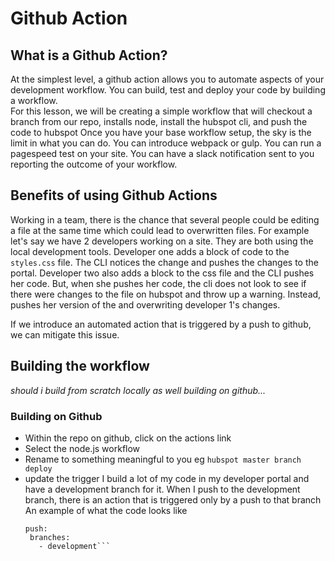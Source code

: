 # Github Action

## What is a Github Action?

At the simplest level, a github action allows you to automate aspects of your development workflow.  You can build, test and deploy your code by building a workflow.  
For this lesson, we will be creating a simple workflow that will checkout a branch from our repo, installs node,  install the hubspot cli, and push the code to hubspot
Once you have your base workflow setup, the sky is the limit in what you can do.  You can introduce webpack or gulp. You can run a pagespeed test on your site.  You can have a slack notification sent to you reporting the outcome of your workflow.

## Benefits of using Github Actions

Working in a team, there is the chance that several people could be editing a file at the same time which could lead to overwritten files.
For example let's say we have 2 developers working on a site.  They are both using the local development tools.  Developer one adds a block of code to the `styles.css` file.  The CLI notices the change and pushes the changes to the portal.  Developer two also adds a block to the css file and the CLI pushes her code.  But, when she pushes her code, the cli does not look to see if there were changes to the file on hubspot and throw up a warning.  Instead, pushes her version of the and overwriting developer 1's changes.  

If we introduce an automated action that is triggered by a push to github, we can mitigate this issue.

## Building the workflow
_should i build from scratch locally as well building on github..._

### Building on Github
- Within the repo on github, click on the actions link
- Select the node.js workflow
- Rename to something meaningful to you eg `hubspot master branch deploy`
- update the trigger
   I build a lot of my code in my developer portal and have a development branch for it. When I push to the development branch, there is an action that is triggered only by a push to that branch
   An example of what the code looks like
   ```on: 
  push:
    branches: 
      - development```

